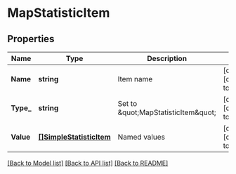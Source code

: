 # MapStatisticItem

## Properties
Name | Type | Description | Notes
------------ | ------------- | ------------- | -------------
**Name** | **string** | Item name | [optional] [default to null]
**Type_** | **string** | Set to \&quot;MapStatisticItem\&quot; | [optional] [default to null]
**Value** | [**[]SimpleStatisticItem**](SimpleStatisticItem.md) | Named values | [optional] [default to null]

[[Back to Model list]](../README.md#documentation-for-models) [[Back to API list]](../README.md#documentation-for-api-endpoints) [[Back to README]](../README.md)


